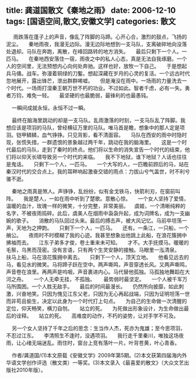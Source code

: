 title: 龚道国散文《秦地之雨》
date: 2006-12-10
tags: [国语空间,散文,安徽文学]
categories: 散文
---
 <p>&nbsp;&nbsp;&nbsp;&nbsp; 雨跌落在蓬子上的声音，像乱了阵脚的马蹄。心开心合，激烈的鼓点，飞扬的泥尘。 &nbsp;&nbsp;&nbsp; 秦地雨夜，我漫无边际。漫无边际地想到一支马队，支离破碎地向没落处退却。马队在奔跑，离散，在峰回路转的地方消失。 &nbsp;&nbsp;&nbsp; 最后只剩下一个人。一匹马。 &nbsp;&nbsp;&nbsp; 在秦地西安落住一宿，雨夜之中的私人心态，真是无法自我琢磨。一个人的空间里，无法预想内心向何处奔驰。这样也好，放牧一下自己。 &nbsp;&nbsp;&nbsp; 于是想起兵马俑。战车。弥漫着铜绿的刀鏨。想起深藏在岁月的心灵的复活。一个远古时代忽地展开，露出锋芒，泄出群群唏嘘。 &nbsp;&nbsp;&nbsp; 但是淹没在雨中。一场雨的力量洗去一个时代。一场雨打湿秦王朝万世不朽的功业。不过如此。智者千虑，必有一失。勇者万钧，难免一轻。 &nbsp;&nbsp;&nbsp; 最坚硬的也最脆弱，最锋利的也最愚钝。</p> 
<!-- more --><p>&nbsp;&nbsp;&nbsp; 一瞬间成就永恒，永恒不过一瞬。</p> 
 <p>&nbsp;&nbsp;&nbsp; 最终在脑海里跳动的却是一支马队。乱雨激落的时刻，一支马队乱了阵脚。我想应该是项羽的马队，曾经横征万里的马队。唯马首是瞻，想象中的那人定是项羽。铠甲鳞鳞，血气铮铮。只见背影，看不清面容。 &nbsp;&nbsp;&nbsp; 马队在西安的雨中时隐时现，张慌失措，一群遗恨的景象越过两千年，跳动在我的脑海里。 &nbsp;&nbsp;&nbsp; 这是一个时代最后的马队，走到了秦时的终点。他们将以生命的消失宣告一个时代的结束，他们将以仰天长啸导致另一个时代的来临。 &nbsp;&nbsp;&nbsp; 我不下地狱，谁下地狱？人话也往往是鬼话。 &nbsp;&nbsp;&nbsp; 只剩下一个人，一匹马。 &nbsp;&nbsp;&nbsp; 一个大写的人，一匹瞻前顾后的马，站在秦汉时代的交合点上。我的耳畔响起激奋交错的雨点：力拔山兮气盖世，时不利兮骓不逝。&nbsp;&nbsp;&nbsp;</p> 
 <p>&nbsp;&nbsp;&nbsp; 秦地之雨真是煞人。声铮铮，乱纷纷，似有金戈铁马，快箭利刃，在窗前叫阵。 &nbsp;&nbsp;&nbsp; 我是楚人，一如在雨中听到了楚歌。意散心惊。 &nbsp;&nbsp;&nbsp; 一个女人坚持了爱情，温暖的血汁，玫瑰一样的微笑，十分完整，非常美丽。 &nbsp;&nbsp; 虞姬，一个清晰纯粹的名字，不被夜雨捣碎。此后，虞美人在烟雨中袅袅升起，成为词牌名，成为一支幽婉的歌子。 &nbsp;&nbsp;&nbsp; 消散的马队回过头来。最后的搏击声，被大风记忆。马前卒坦荡一声，天地为之押韵。 &nbsp;&nbsp;&nbsp; 只剩下一个人，一匹马。 &nbsp;&nbsp;&nbsp; 还有。一条江，一只船，一个艄公。 &nbsp;&nbsp;&nbsp; 夜雨时不时模糊了我的心迹。我甚至想象出他跳上此船，在浪花簇拥中拂袖而去。 &nbsp;&nbsp;&nbsp; 江东子弟多才俊，卷土重来未可知。 &nbsp;&nbsp;&nbsp; 才不。大手抚摸马。暖暖的毛鬃，乌黑而茂密。没有言语，只有两个生灵安静的接触。马眼里一泓清泉。 &nbsp;&nbsp;&nbsp; 扶马上船，马在浪花簇拥中离去。 &nbsp;&nbsp;&nbsp; 只剩下一个人，顶天立地。 &nbsp;&nbsp;&nbsp; 他看见远去的马，看见水的微笑。马将蹄子跃在空中。两声嘶鸣，声音穿透长风。又两声嘶鸣，声音卷在浪里。再两声是呜咽，声音裹进内心。马代替他孤独。马孤独地舞蹈在大河之舟。 &nbsp;&nbsp;&nbsp; 一个人无牵无挂，不孤独。&nbsp; &nbsp;&nbsp;&nbsp; 最势弱时最坚定。 &nbsp;&nbsp;&nbsp; 一个人被千军万马所围困。一个人胜无敌手。 &nbsp;&nbsp;&nbsp; 最后的时间最漫长。 &nbsp;&nbsp;&nbsp; 仍然所向披靡，如此刺激，兴奋地笑。只因为愧见江东父老，只因为无心再起战端，只因为证明坦荡一世而非苟且偷生，决定以此身为一个时代打上句点。 &nbsp;&nbsp;&nbsp; 为自己的生命做一次清醒的定位，仰天畅笑，横刀自刎。 &nbsp;&nbsp;&nbsp; 站立的死。 &nbsp;&nbsp;&nbsp; 为死做出形象设计，为生命做出最后的诠释。 &nbsp;&nbsp;&nbsp; 站立的死。 &nbsp;&nbsp;&nbsp; 高难度的动作，不朽的姿势，让对手学不可及。</p> 
 <p>&nbsp;&nbsp;&nbsp; 另一个女人坚持了千年之后的思念：生当作人杰，死亦为鬼雄；至今思项羽，不忍过江东。 &nbsp;&nbsp;&nbsp; 李清照生不逢时，没遇项羽。 &nbsp;&nbsp;&nbsp; 我行走千里秦川，唯独这场夜雨，让心绪无端迷乱。雨住时，窗台上竞有落叶一片。叶背苍黄，叶心青香。</p> 
 <p>&nbsp;&nbsp;&nbsp; 作者/龚道国/(1)本文原载《安徽文学》2009年第5期。(2)本文获第四届海内外华语文学创作评选（散文类）一等奖。(3)本文录入《最喜爱的散文》（大众文艺出版社2010年版）。</p> 
